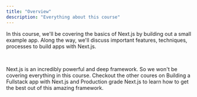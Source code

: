 ```yaml
---
title: "Overview"
description: "Everything about this course"
---
```


In this course, we'll be covering the basics of Next.js by building out a small example app. Along the way, we'll discuss important features, techniques, processes to build apps with Next.js.

<br>

Next.js is an incredibly powerful and deep framework. So we won't be covering everything in this course. Checkout the other coures on Building a Fullstack app with Next.js and Production grade Next.js to learn how to get the best out of this amazing framework.

[vercel]: https://vercel.com
[nextjs]: https://nextjs.com

